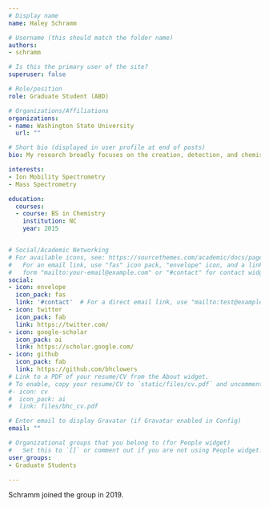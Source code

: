 ```yaml
---
# Display name
name: Haley Schramm

# Username (this should match the folder name)
authors:
- schramm

# Is this the primary user of the site?
superuser: false

# Role/position
role: Graduate Student (ABD)

# Organizations/Affiliations
organizations:
- name: Washington State University
  url: ""

# Short bio (displayed in user profile at end of posts)
bio: My research broadly focuses on the creation, detection, and chemistry of gas-phase ions in support of trace analytical endeavors. 

interests:
- Ion Mobility Spectrometry
- Mass Spectrometry

education:
  courses:
  - course: BS in Chemistry
    institution: NC
    year: 2015


# Social/Academic Networking
# For available icons, see: https://sourcethemes.com/academic/docs/page-builder/#icons
#   For an email link, use "fas" icon pack, "envelope" icon, and a link in the
#   form "mailto:your-email@example.com" or "#contact" for contact widget.
social:
- icon: envelope
  icon_pack: fas
  link: '#contact'  # For a direct email link, use "mailto:test@example.org".
- icon: twitter
  icon_pack: fab
  link: https://twitter.com/
- icon: google-scholar
  icon_pack: ai
  link: https://scholar.google.com/
- icon: github
  icon_pack: fab
  link: https://github.com/bhclowers
# Link to a PDF of your resume/CV from the About widget.
# To enable, copy your resume/CV to `static/files/cv.pdf` and uncomment the lines below.
#- icon: cv
#  icon_pack: ai
#  link: files/bhc_cv.pdf

# Enter email to display Gravatar (if Gravatar enabled in Config)
email: ""

# Organizational groups that you belong to (for People widget)
#   Set this to `[]` or comment out if you are not using People widget.
user_groups:
- Graduate Students

---
```


Schramm joined the group in 2019. 


